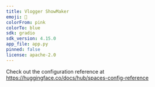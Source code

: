 ```yaml
---
title: Vlogger ShowMaker
emoji: 🐢
colorFrom: pink
colorTo: blue
sdk: gradio
sdk_version: 4.15.0
app_file: app.py
pinned: false
license: apache-2.0
---
```


Check out the configuration reference at https://huggingface.co/docs/hub/spaces-config-reference
